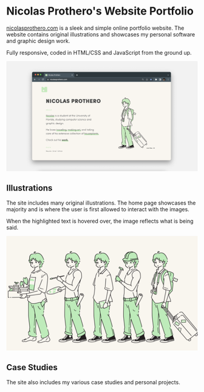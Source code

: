 # Nicolas Prothero's Website Portfolio

<a href="https://nicolasprothero.com" target="_blank">nicolasprothero.com</a> is a sleek and simple online portfolio website. 
The website contains original illustrations and showcases my personal software and graphic design work.

Fully responsive, coded in HTML/CSS and JavaScript from the ground up.

![Website_On_Desktop](img/Website_Desktop.png)

## Illustrations

The site includes many original illustrations.
The home page showcases the majority and is where the user is first allowed to interact with the images.

When the highlighted text is hovered over, the image reflects what is being said.

![All Illustrations](img/All_Illustrations.png)

## Case Studies

The site also includes my various case studies and personal projects.
